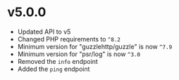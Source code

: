 # v5.0.0
- Updated API to v5
- Changed PHP requirements to `^8.2`
- Minimum version for "guzzlehttp/guzzle" is now `^7.9`
- Minimum version for "psr/log" is now `^3.0`
- Removed the `info` endpoint
- Added the `ping` endpoint
